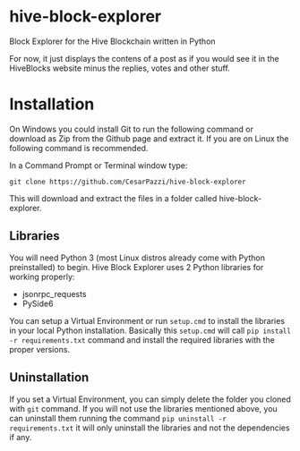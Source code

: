 # hive-block-explorer
Block Explorer for the Hive Blockchain written in Python

For now, it just displays the contens of a post as if you would see it in the HiveBlocks website minus the replies, votes and other stuff.

# Installation
On Windows you could install Git to run the following command or download as Zip from the Github page and extract it.
If you are on Linux the following command is recommended.

In a Command Prompt or Terminal window type:

`git clone https://github.com/CesarPazzi/hive-block-explorer`

This will download and extract the files in a folder called hive-block-explorer.

## Libraries
You will need Python 3 (most Linux distros already come with Python preinstalled) to begin.
Hive Block Explorer uses 2 Python libraries for working properly:

* jsonrpc_requests
* PySide6

You can setup a Virtual Environment or run `setup.cmd` to install the libraries in your local Python installation. Basically this `setup.cmd` will call `pip install -r requirements.txt` command and install the required libraries with the proper versions.

## Uninstallation
If you set a Virtual Environment, you can simply delete the folder you cloned with `git` command.
If you will not use the libraries mentioned above, you can uninstall them running the command `pip uninstall -r requirements.txt` it will only uninstall the libraries and not the dependencies if any.